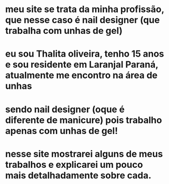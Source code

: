 # meu site se trata da minha profissão, que nesse caso é nail designer (que trabalha com unhas de gel)
# eu sou Thalita oliveira, tenho 15 anos e sou residente em Laranjal Paraná, atualmente me encontro na área de unhas 
# sendo nail designer (oque é diferente de manicure) pois trabalho apenas com unhas de gel!
# nesse site mostrarei alguns de meus trabalhos e explicarei um pouco mais detalhadamente sobre cada.
